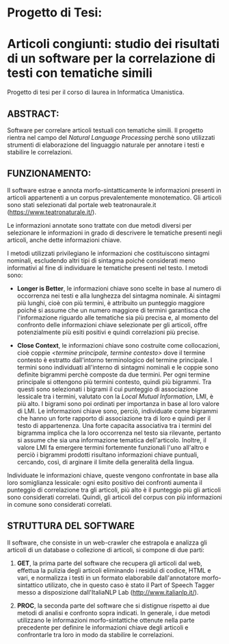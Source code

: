 # Progetto di Tesi: 
# Articoli congiunti: studio dei risultati di un software per la correlazione di testi con tematiche simili

Progetto di tesi per il corso di laurea in Informatica Umanistica.

## ABSTRACT:
Software per correlare articoli testuali con tematiche simili.
Il progetto rientra nel campo del *Natural Language Processing* perchè sono utilizzati strumenti di elaborazione del linguaggio naturale per annotare i testi e stabilire le correlazioni.

## FUNZIONAMENTO:
Il software estrae e annota morfo-sintatticamente le informazioni presenti in articoli appartenenti a un corpus prevalentemente monotematico.
Gli articoli sono stati selezionati dal portale web teatronaurale.it (https://www.teatronaturale.it/).

Le informazioni annotate sono trattate con due metodi diversi per selezionare le informazioni in grado di descrivere le tematiche presenti negli articoli, anche dette informazioni chiave.

I metodi utilizzati privilegiano le informazioni che costituiscono sintagmi nominali, escludendo altri tipi di sintagma poiché considerati meno informativi al fine di individuare le tematiche presenti nel testo. I metodi sono:

  - **Longer is Better**, le informazioni chiave sono scelte in base al numero di occorrenza nei testi e alla lunghezza del sintagma nominale.
  Ai sintagmi più lunghi, cioè con più termini, è attribuito un punteggio maggiore poiché si assume che un numero maggiore di termini garantisca che l'informazione riguardo alle tematiche sia più precisa e, al momento del confronto delle informazioni chiave selezionate per gli articoli, offre potenzialmente più esiti positivi e quindi correlazioni più precise. 
  
  - **Close Context**, le informazioni chiave sono costruite come collocazioni, cioè coppie *<termine principale, termine contesto>* dove il termine contesto è estratto dall'intorno terminologico del termine principale. 
  I termini sono individuati all'interno di sintagmi nominali e le coppie sono definite bigrammi perchè composte da due termini. 
  Per ogni termine principale si ottengono più termini contesto, quindi più bigrammi. Tra questi sono selezionati i bigrami il cui punteggio di associazione lessicale tra i termini, valutato con la *Local Mutual Information*, LMI, è più alto. I bigrami sono poi ordinati per importanza in base al loro valore di LMI.
  Le informazioni chiave sono, perciò, individuate come bigrammi che hanno un forte rapporto di associazione tra di loro e quindi per il testo di appartenenza. Una forte capacita associativa tra i termini del bigramma implica che la loro occorrenza nel testo sia rilevante, pertanto si assume che sia una informazione tematica dell'articolo. Inoltre, il valore LMI fa emergere termini fortemente funzionali l'uno all'altro e perciò i bigrammi prodotti risultano informazioni chiave puntuali, cercando, così, di arginare il limite della generalità della lingua.
  
Individuate le informazioni chiave, queste vengono confrontate in base alla loro somiglianza lessicale: ogni esito positivo dei confronti aumenta il punteggio di correlazione tra gli articoli, più alto è il punteggio più gli articoli sono considerati correlati. Quindi, gli articoli del corpus con più informazioni in comune sono considerati correlati.

## STRUTTURA DEL SOFTWARE
Il software, che consiste in un web-crawler che estrapola e analizza gli articoli di un database o collezione di articoli, si compone di due parti:

  1. **GET**, la prima parte del software che recupera gli articoli dal web, effettua la pulizia degli articoli eliminando i residui di codice, HTML e vari, e normalizza i testi in un formato elaborabile dall'annotatore morfo-sintattico utilizato, che in questo caso è stato il Part of Speech Tagger messo a disposizione dall'ItaliaNLP Lab (http://www.italianlp.it/).
 
  2. **PROC**, la seconda parte del software che si distignue rispetto ai due metodi di analisi e confronto sopra indicati. In generale, i due metodi utilizzano le informazioni morfo-sintattiche ottenute nella parte precedente per definire le informazioni chiave degli articoli e confrontarle tra loro in modo da stabilire le correlazioni.  
